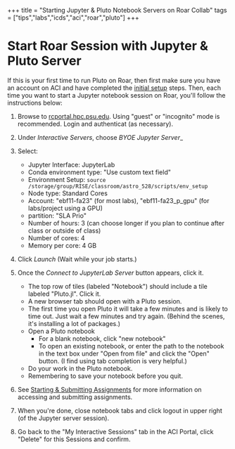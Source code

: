 +++
title = "Starting Jupyter & Pluto Notebook Servers on Roar Collab"
tags = ["tips","labs","icds","aci","roar","pluto"]
+++

# Start Roar Session with Jupyter & Pluto Server

If this is your first time to run Pluto on Roar, then first make sure you have an account on ACI and have completed the [initial setup](../tips/roar/) steps.
Then, each time you want to start a Jupyter notebook session on Roar, you'll follow the instructions below:
1. Browse to [rcportal.hpc.psu.edu](https://rcportal.hpc.psu.edu).
Using "guest" or "incognito" mode is recommended.
Login and authenticat (as necessary).

1. Under _Interactive Servers_, choose _BYOE Jupyter Server__
1. Select:
   - Jupyter Interface: JupyterLab
   - Conda environment type: "Use custom text field"
   - Environment Setup: `source /storage/group/RISE/classroom/astro_528/scripts/env_setup`
   - Node type: Standard Cores
   - Account: "ebf11-fa23" (for most labs), "ebf11-fa23_p_gpu" (for labs/project using a GPU) 
   - partition: "SLA Prio"
   - Number of hours: 3  (can choose longer if you plan to continue after class or outside of class)
   - Number of cores: 4
   - Memory per core: 4 GB
1. Click _Launch_
   (Wait while your job starts.)
1. Once the _Connect to JupyterLab Server_ button appears, click it.
   + The top row of tiles (labeled "Notebook") should include a tile labeled "Pluto.jl".  Click it.  
   + A new browser tab should open with a Pluto session.
   + The first time you open Pluto it will take a few minutes and is likely to time out.  Just wait a few minutes and try again.  (Behind the scenes, it's installing a lot of packages.)
   + Open a Pluto notebook
       - For a blank notebook, click "new notebook"
       - To open an existing notebook, or enter the path to the notebook in the text box under "Open from file" and click the "Open" button.   (I find using tab completion is very helpful.) 
   + Do your work in the Pluto notebook.
   + Remembering to save your notebook before you quit.
1. See [Starting & Submitting Assignments](/tips/labs/) for more information on accessing and submitting assignments.
1. When you're done, close notebook tabs and click logout in upper right (of the Jupyter server session).
1. Go back to the "My Interactive Sessions" tab in the ACI Portal, click "Delete" for this Sessions and confirm.
